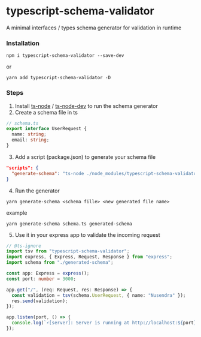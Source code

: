 # typescript-schema-validator

A minimal interfaces / types schema generator for validation in runtime


### Installation

```
npm i typescript-schema-validator --save-dev
```
or
```
yarn add typescript-schema-validator -D
```

### Steps
1. Install [ts-node](https://github.com/TypeStrong/ts-node) / [ts-node-dev](https://github.com/wclr/ts-node-dev) to run the schema generator
2. Create a schema file in ts

```typescript
// schema.ts
export interface UserRequest {
  name: string;
  email: string;
}
```
3. Add a script (package.json) to generate your schema file
```json
"scripts": {
  "generate-schema": "ts-node ./node_modules/typescript-schema-validator/schema-generator.ts"
}
```
4. Run the generator
```
yarn generate-schema <schema fille> <new generated file name>
```
example
```
yarn generate-schema schema.ts generated-schema
```
5. Use it in your express app to validate the incoming request
```typescript
// @ts-ignore
import tsv from "typescript-schema-validator";
import express, { Express, Request, Response } from "express";
import schema from "./generated-schema";

const app: Express = express();
const port: number = 3000;

app.get("/", (req: Request, res: Response) => {
  const validation = tsv(schema.UserRequest, { name: "Nusendra" });
  res.send(validation);
});

app.listen(port, () => {
  console.log(`⚡️[server]: Server is running at http://localhost:${port}`);
});
```
